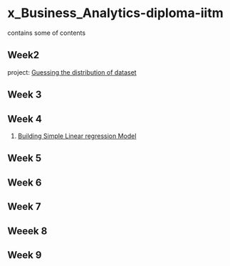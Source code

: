 # x_Business_Analytics-diploma-iitm
contains some of contents

## Week2
project: [Guessing the distribution of dataset ](https://www.kaggle.com/code/shailx/guessing-the-distribution-of-dataset) 


## Week 3


## Week 4
1. [Building Simple Linear regression Model](https://www.kaggle.com/shailx/simple-linear-regression-model/edit)


## Week 5


## Week 6

## Week 7


## Weeek 8


## Week 9
